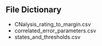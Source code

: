 ## File Dictionary

- CNalysis_rating_to_margin.csv
- correlated_error_parameters.csv
- states_and_thresholds.csv
